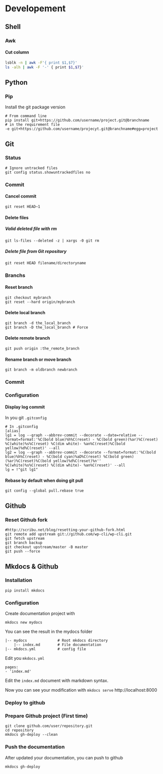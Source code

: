 # Developement

## Shell

### Awk

#### Cut column

```bash
lsblk -n | awk -F'{ print $1,$7}'
ls -alh | awk -F '-' { print $1,$7}'
```

## Python

### Pip

Install the git package version

    # From command line
    pip install git+https://github.com/username/project.git@branchname
    # in the requirement file
    -e git+https://github.com/username/projecyt.git@branchname#egg=project

## Git

### Status
    # Ignore untracked files
    git config status.showuntrackedfiles no

### Commit

#### Cancel commit
    git reset HEAD~1

#### Delete files

##### Valid deleted file with rm
    git ls-files --deleted -z | xargs -0 git rm

##### Delete file from Git repository
    git reset HEAD filename/directoryname

### Branchs

#### Reset branch
    git checkout mybranch
    git reset --hard origin/mybranch

#### Delete local branch
    git branch -d the_local_branch
    git branch -D the_local_branch # Force

#### Delete remote branch
    git push origin :the_remote_branch

#### Rename branch or move branch
    git branch -m oldbranch newbranch

### Commit
### Configuration

#### Display log commit
In you git `.gitconfig`

    # In .gitconfig
    [alias]
    lg1 = log --graph --abbrev-commit --decorate --date=relative --format=format:'%C(bold blue)%h%C(reset) - %C(bold green)(%ar)%C(reset) %C(white)%s%C(reset) %C(dim white)- %an%C(reset)%C(bold yellow)%d%C(reset)' --all
    lg2 = log --graph --abbrev-commit --decorate --format=format:'%C(bold blue)%h%C(reset) - %C(bold cyan)%aD%C(reset) %C(bold green)(%ar)%C(reset)%C(bold yellow)%d%C(reset)%n''          %C(white)%s%C(reset) %C(dim white)- %an%C(reset)' --all
    lg = !"git lg1"

#### Rebase by default when doing git pull 
    git config --global pull.rebase true


## Github
### Reset Github fork

    #http://scribu.net/blog/resetting-your-github-fork.html
    git remote add upstream git://github.com/wp-cli/wp-cli.git
    git fetch upstream
    git branch backup
    git checkout upstream/master -B master
    git push --force

## Mkdocs & Github

### Installation

    pip install mkdocs
    
### Configuration

Create documentation project with
    
    mkdocs new mydocs
    
You can see the result in the mydocs folder

    |-- mydocs              # Root mkdocs directory
        |-- index.md        # File documentation
    |-- mkdocs.yml          # config file
       
Edit you `mkdocs.yml`    
    
```no-highlight
pages:
- 'index.md'
```

Edit the `index.md` document with markdown syntax.

Now you can see your modification with `mkdocs serve` http://localhost:8000

### Deploy to github

### Prepare Github project (First time)
    
    git clone github.com/user/repository.git
    cd repository
    mkdocs gh-deploy --clean
    
### Push the documentation

After updated your documentation, you can push to github

    mkdocs gh-deploy
